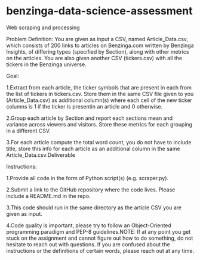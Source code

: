 # benzinga-data-science-assessment
Web scraping and processing

Problem Definition: You are given as input a CSV, named Article_Data.csv, which consists of 200 links to articles on Benzinga.com written by Benzinga Insights, of differing types (specified by Section), along with other metrics on the articles. You are also given another CSV (tickers.csv) with all the tickers in the Benzinga universe.

Goal: 

1.Extract from each article, the ticker symbols that are present in each from the list of tickers in tickers.csv. Store them in the same CSV file given to you (Article_Data.csv) as additional column(s) where each cell of the new ticker columns is 1 if the ticker is presentin an article and 0 otherwise.

2.Group each article by Section and report each sections mean and variance across viewers and visitors. Store these metrics for each grouping in a different CSV.

3.For each article compute the total word count, you do not have to include title, store this info for each article as an additional column in the same Article_Data.csv.Deliverable 

Instructions:

1.Provide all code in the form of Python script(s) (e.g. scraper.py).

2.Submit a link to the GitHub repository where the code lives. Please include a README.md in the repo.

3.This code should run in the same directory as the article CSV you are given as input.

4.Code quality is important, please try to follow an Object-Oriented programming paradigm and PEP-8 guidelines.NOTE: If at any point you get stuck on the assignment and cannot figure out how to do something, do not hesitate to reach out with questions. If you are confused about the instructions or the definitions of certain words, please reach out at any time.

